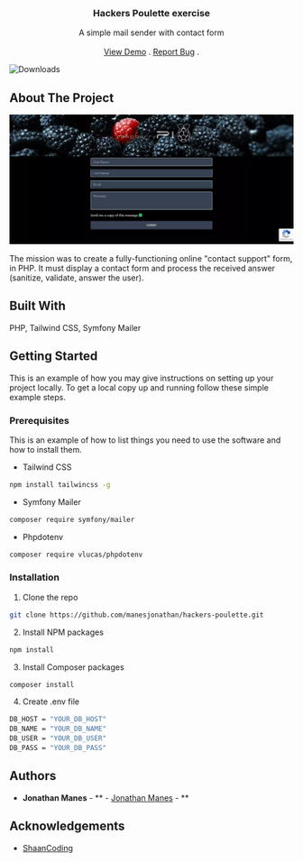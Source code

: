 <br/>
<p align="center">
  <a href="https://github.com/manesjonathan/hackers-poulette">
  </a>

  <h3 align="center">Hackers Poulette exercise</h3>

  <p align="center">
    A simple mail sender with contact form
    <br/>
    <br/>
    <a href="https://github.com/manesjonathan/hackers-poulette">View Demo</a>
    .
    <a href="https://github.com/manesjonathan/hackers-poulette/issues">Report Bug</a>
    .
  </p>
</p>

![Downloads](https://img.shields.io/github/downloads/manesjonathan/hackers-poulette/total) 

## About The Project

![Screen Shot](demo.webp)

The mission was to create a fully-functioning online "contact support" form, in PHP. It must display a contact form and process the received answer (sanitize, validate, answer the user).

## Built With

PHP, Tailwind CSS, Symfony Mailer


## Getting Started

This is an example of how you may give instructions on setting up your project locally.
To get a local copy up and running follow these simple example steps.

### Prerequisites

This is an example of how to list things you need to use the software and how to install them.

* Tailwind CSS

```sh
npm install tailwincss -g
```

* Symfony Mailer

```sh
composer require symfony/mailer
```

* Phpdotenv

```sh
composer require vlucas/phpdotenv
```

### Installation

1. Clone the repo

```sh
git clone https://github.com/manesjonathan/hackers-poulette.git
```

2. Install NPM packages

```sh
npm install
```

3. Install Composer packages

```sh
composer install
```

4. Create .env file
```sh
DB_HOST = "YOUR_DB_HOST"
DB_NAME = "YOUR_DB_NAME"
DB_USER = "YOUR_DB_USER"
DB_PASS = "YOUR_DB_PASS"
```


## Authors

* **Jonathan Manes** - ** - [Jonathan Manes](https://github.com/manesjonathan/) - **

## Acknowledgements

* [ShaanCoding](https://github.com/ShaanCoding/)
